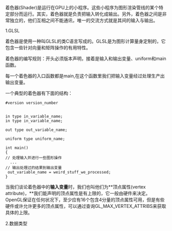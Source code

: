 着色器\(Shader\)是运行在GPU上的小程序。这些小程序为图形渲染管线的某个特定部分而运行。其实，着色器就是负责把输入转化成输出。另外，着色器之间是非常独立的，他们互相之间不能通讯，唯一的交流方式就是其间的输入与输出。

1.GLSL

着色器是使用一种叫GLSL的类C语言写成的。GLSL是为图形计算量身定制的，它包含一些针对向量和矩阵操作的有用特性。

着色器的编写规则：开头必须版本声明，接着是输入和输出变量、uniform和main函数。

每一个着色器的入口函数都是main,在这个函数里我们把输入变量经过处理生产出输出变量。

一个典型的着色器有下面的结构：

```
#version version_number


in type in_variable_name;
in type in_variable_name;

out type out_variable_name;

uniform type uniform_name;

int main()
{
// 处理输入并进行一些图形操作
  ...
// 输出处理过的结果到输出变量
 out_variable_name = weird_stuff_we_processed;
}
```

当我们谈论着色器中的**输入变量**时，我们也叫他们为**顶点属性\(vertex attribute\)，**我们能声明的顶点属性是有上限的，它一般由硬件来决定。OpenGL保证在任何状况下，至少应有16个包含4分量的顶点属性可用，但是有些硬件或许允许更多的顶点属性，可以通过查询GL\_MAX\_VERTEX\_ATTRIBS来获取具体的上限。

2.数据类型



